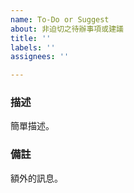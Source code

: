 ```yaml
---
name: To-Do or Suggest
about: 非迫切之待辦事項或建議
title: ''
labels: ''
assignees: ''

---
```


### 描述
簡單描述。

### 備註
額外的訊息。
